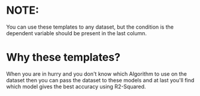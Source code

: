 # NOTE:
You can use these templates to any dataset, but the condition is the dependent variable should be present in the last column.

# Why these templates?
When you are in hurry and you don't know which Algorithm to use on the dataset then you can pass the dataset to these models and at last you'll find which model gives the best accuracy using R2-Squared.
